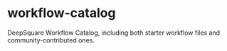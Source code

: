 # workflow-catalog
DeepSquare Workflow Catalog, including both starter workflow files and community-contributed ones.
